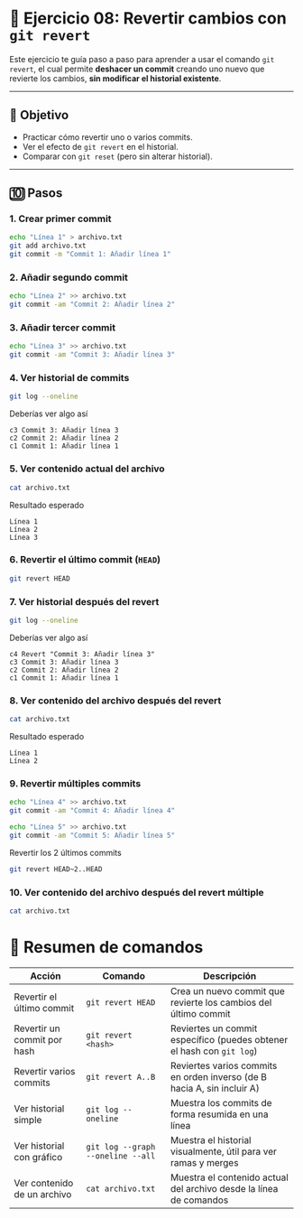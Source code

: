 
# 🧪 Ejercicio 08: Revertir cambios con `git revert`

Este ejercicio te guía paso a paso para aprender a usar el comando `git revert`, el cual permite **deshacer un commit** creando uno nuevo que revierte los cambios, **sin modificar el historial existente**.

---

## 🎯 Objetivo

- Practicar cómo revertir uno o varios commits.
- Ver el efecto de `git revert` en el historial.
- Comparar con `git reset` (pero sin alterar historial).

---

## 🔟 Pasos

### 1.  Crear primer commit
```bash copy
echo "Línea 1" > archivo.txt
git add archivo.txt
git commit -m "Commit 1: Añadir línea 1"
```

### 2.  Añadir segundo commit
```bash copy
echo "Línea 2" >> archivo.txt
git commit -am "Commit 2: Añadir línea 2"
```
### 3.  Añadir tercer commit
```bash copy
echo "Línea 3" >> archivo.txt
git commit -am "Commit 3: Añadir línea 3"
```
### 4. Ver historial de commits
```bash copy
git log --oneline
```
Deberías ver algo así
```
c3 Commit 3: Añadir línea 3
c2 Commit 2: Añadir línea 2
c1 Commit 1: Añadir línea 1
```
### 5.  Ver contenido actual del archivo
```bash copy
cat archivo.txt
```
Resultado esperado
```
Línea 1
Línea 2
Línea 3
```
### 6.  Revertir el último commit (`HEAD`)
```bash copy
git revert HEAD
```
### 7.  Ver historial después del revert
```bash copy
git log --oneline
```
Deberías ver algo así
``` 
c4 Revert "Commit 3: Añadir línea 3"
c3 Commit 3: Añadir línea 3
c2 Commit 2: Añadir línea 2
c1 Commit 1: Añadir línea 1
```
### 8.  Ver contenido del archivo después del revert
```bash copy
cat archivo.txt
```
Resultado esperado
```
Línea 1
Línea 2
```
### 9.  Revertir múltiples commits
```bash copy
echo "Línea 4" >> archivo.txt
git commit -am "Commit 4: Añadir línea 4"

echo "Línea 5" >> archivo.txt
git commit -am "Commit 5: Añadir línea 5"
```
Revertir los 2 últimos commits
```bash copy
git revert HEAD~2..HEAD
```

### 10.  Ver contenido del archivo después del revert múltiple
```bash copy
cat archivo.txt
```

# 📌 Resumen de comandos

| Acción                        | Comando                           | Descripción                                                                 |
|------------------------------|------------------------------------|------------------------------------------------------------------------------|
| Revertir el último commit    | `git revert HEAD`                 | Crea un nuevo commit que revierte los cambios del último commit             |
| Revertir un commit por hash  | `git revert <hash>`               | Reviertes un commit específico (puedes obtener el hash con `git log`)       |
| Revertir varios commits      | `git revert A..B`                 | Reviertes varios commits en orden inverso (de B hacia A, sin incluir A)     |
| Ver historial simple         | `git log --oneline`               | Muestra los commits de forma resumida en una línea                          |
| Ver historial con gráfico    | `git log --graph --oneline --all` | Muestra el historial visualmente, útil para ver ramas y merges              |
| Ver contenido de un archivo  | `cat archivo.txt`                 | Muestra el contenido actual del archivo desde la línea de comandos          |




